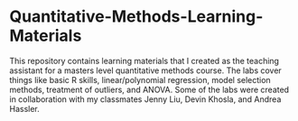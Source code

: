 # Quantitative-Methods-Learning-Materials  
This repository contains learning materials that I created as the teaching assistant for a masters level quantitative methods course. The labs cover things like basic R skills, linear/polynomial regression, model selection methods, treatment of outliers, and ANOVA. Some of the labs were created in collaboration with my classmates Jenny Liu, Devin Khosla, and Andrea Hassler.  